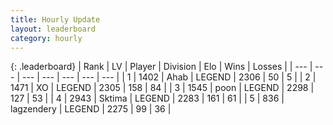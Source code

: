 ```yaml
---
title: Hourly Update
layout: leaderboard
category: hourly
---
```


{: .leaderboard}
| Rank | LV | Player | Division | Elo | Wins | Losses |
| --- | --- | --- | --- | --- | --- | --- |
| <span data-change="0">1</span> | 1402 | <span title="ID: 402846">Ahab</span> | LEGEND | <span data-change="0">2306</span> | <span data-change="0">50</span> | <span data-change="0">5</span> |
| <span data-change="1">2</span> | 1471 | <span title="ID: 692745">XO</span> | LEGEND | <span data-change="12">2305</span> | <span data-change="7">158</span> | <span data-change="1">84</span> |
| <span data-change="-1">3</span> | 1545 | <span title="ID: 540690">poon</span> | LEGEND | <span data-change="0">2298</span> | <span data-change="0">127</span> | <span data-change="0">53</span> |
| <span data-change="1">4</span> | 2943 | <span title="ID: 353063">Sktima</span> | LEGEND | <span data-change="14">2283</span> | <span data-change="5">161</span> | <span data-change="1">61</span> |
| <span data-change="-1">5</span> | 836 | <span title="ID: 628282">lagzendery</span> | LEGEND | <span data-change="-6">2275</span> | <span data-change="3">99</span> | <span data-change="2">36</span> |